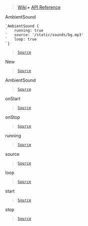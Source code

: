 > [Wiki](Home) ▸ [API Reference](API-Reference)

AmbientSound
```nml
`AmbientSound {
`   running: true
`   source: '/static/sounds/bg.mp3'
`   loop: true
`}
```

> [`Source`](/Neft-io/neft/tree/master/src/renderer/types/sound/ambient.litcoffee#ambientsound-class)

New
> [`Source`](/Neft-io/neft/tree/master/src/renderer/types/sound/ambient.litcoffee#ambientsound-ambientsoundnewcomponent-component-object-options)

AmbientSound
> [`Source`](/Neft-io/neft/tree/master/src/renderer/types/sound/ambient.litcoffee#ambientsound-ambientsound)

onStart
> [`Source`](/Neft-io/neft/tree/master/src/renderer/types/sound/ambient.litcoffee#signal-ambientsoundonstart)

onStop
> [`Source`](/Neft-io/neft/tree/master/src/renderer/types/sound/ambient.litcoffee#signal-ambientsoundonstop)

running
> [`Source`](/Neft-io/neft/tree/master/src/renderer/types/sound/ambient.litcoffee#boolean-ambientsoundrunning-signal-ambientsoundonrunningchangeboolean-oldvalue)

source
> [`Source`](/Neft-io/neft/tree/master/src/renderer/types/sound/ambient.litcoffee#string-ambientsoundsource---signal-ambientsoundonsourcechangestring-oldvalue)

loop
> [`Source`](/Neft-io/neft/tree/master/src/renderer/types/sound/ambient.litcoffee#boolean-ambientsoundloop--false-signal-ambientsoundonloopchangeboolean-oldvalue)

start
> [`Source`](/Neft-io/neft/tree/master/src/renderer/types/sound/ambient.litcoffee#ambientsoundstart)

stop
> [`Source`](/Neft-io/neft/tree/master/src/renderer/types/sound/ambient.litcoffee#ambientsoundstop)

